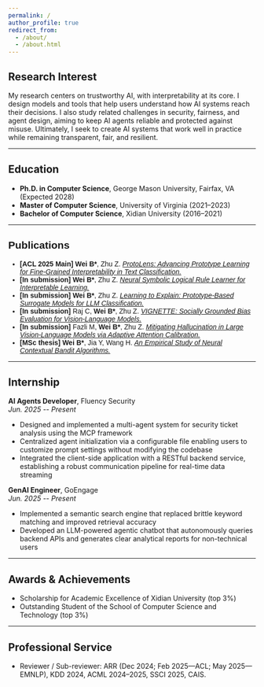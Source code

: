 ```yaml
---
permalink: /
author_profile: true
redirect_from: 
  - /about/
  - /about.html
---
```




<!-- Contact Info Section -->

<!-- Fairfax, VA  
Email: [bwei2@gmu.edu](mailto:bwei2@gmu.edu)  
Phone: +1 (434) 254-9053  
LinkedIn: [linkedin.com/in/bowen-wei-9485a1192](https://www.linkedin.com/in/bowen-wei-9485a1192/)

--- -->

## Research Interest

My research centers on trustworthy AI, with interpretability at its core. I design models and tools that help users understand how AI systems reach their decisions. I also study related challenges in security, fairness, and agent design, aiming to keep AI agents reliable and protected against misuse. Ultimately, I seek to create AI systems that work well in practice while remaining transparent, fair, and resilient.

---

## Education

- **Ph.D. in Computer Science**, George Mason University, Fairfax, VA (Expected 2028)
- **Master of Computer Science**, University of Virginia (2021–2023)
- **Bachelor of Computer Science**, Xidian University (2016–2021)

---



<span style="font-family: Arial, sans-serif;">

## Publications

- **[ACL 2025 Main]** **Wei B\***, Zhu Z. [_ProtoLens: Advancing Prototype Learning for Fine-Grained Interpretability in Text Classification._](https://arxiv.org/abs/2410.17546)
- **[In submission]** **Wei B\***, Zhu Z. [_Neural Symbolic Logical Rule Learner for Interpretable Learning._](https://arxiv.org/abs/2408.11918)
- **[In submission]** **Wei B\***, Zhu Z. [_Learning to Explain: Prototype-Based Surrogate Models for LLM Classification._](https://arxiv.org/abs/2505.18970)
- **[In submission]** Raj C, **Wei B\***, Zhu Z. [_VIGNETTE: Socially Grounded Bias Evaluation for Vision-Language Models._](https://arxiv.org/abs/2505.22897)
- **[In submission]** Fazli M, **Wei B\***, Zhu Z. [_Mitigating Hallucination in Large Vision-Language Models via Adaptive Attention Calibration._](https://arxiv.org/abs/2505.21472)
- **[MSc thesis]** **Wei B\***, Jia Y, Wang H. [_An Empirical Study of Neural Contextual Bandit Algorithms._](https://your-thesis-link.com)

</span>

---

## Internship

**AI Agents Developer**, Fluency Security  
_Jun. 2025 -- Present_  
- Designed and implemented a multi-agent system for security ticket analysis using the MCP framework  
- Centralized agent initialization via a configurable file enabling users to customize prompt settings without modifying the codebase  
- Integrated the client-side application with a RESTful backend service, establishing a robust communication pipeline for real-time data streaming

**GenAI Engineer**, GoEngage  
_Jun. 2025 -- Present_  
- Implemented a semantic search engine that replaced brittle keyword matching and improved retrieval accuracy  
- Developed an LLM-powered agentic chatbot that autonomously queries backend APIs and generates clear analytical reports for non-technical users

---

## Awards & Achievements

- Scholarship for Academic Excellence of Xidian University (top 3%)
- Outstanding Student of the School of Computer Science and Technology (top 3%)

---

## Professional Service

- Reviewer / Sub-reviewer: ARR (Dec 2024; Feb 2025—ACL; May 2025—EMNLP), KDD 2024, ACML 2024–2025, SSCI 2025, CAIS.
